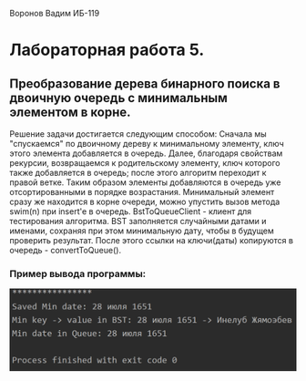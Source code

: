 Воронов Вадим ИБ-119
# Лабораторная работа 5.
## Преобразование дерева бинарного поиска в двоичную очередь с минимальным элементом в корне.
Решение задачи достигается следующим способом:
Сначала мы "спускаемся" по двоичному дереву к минимальному элементу, ключ этого элемента добавляется в очередь. Далее, благодаря свойствам рекурсии, возвращаемся к родительскому элементу, ключ которого также добавляется в очередь; после этого алгоритм переходит к правой ветке. Таким образом элементы добавляются в очередь уже отсортированными в порядке возрастания. Минимальный элемент сразу же находится в корне очереди, можно упустить вызов метода swim(n) при insert'e в очередь.
BstToQueueClient - клиент для тестирования алгоритма. BST заполняется случайными датами и именами, сохраняя при этом минимальную дату, чтобы в будущем проверить результат. После этого ссылки на ключи(даты) копируются в очередь - convertToQueue().
### Пример вывода программы:
![Example](example.png)
